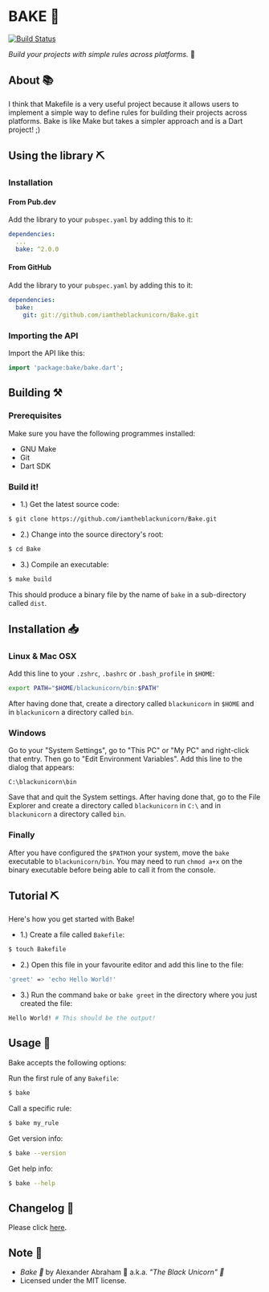 # BAKE :baguette_bread:

[![Build Status](https://travis-ci.com/iamtheblackunicorn/Bake.svg?branch=main)](https://travis-ci.com/iamtheblackunicorn/Bake)

*Build your projects with simple rules across platforms.* :baguette_bread:

## About :books:

I think that Makefile is a very useful project because it allows users to implement a simple way to define rules for building their projects across platforms. Bake is like Make but takes a simpler approach and is a Dart project! ;)

## Using the library :pick:

### Installation

#### From Pub.dev

Add the library to your `pubspec.yaml` by adding this to it:

```YAML
dependencies:
  ...
  bake: ^2.0.0
```

#### From GitHub

Add the library to your `pubspec.yaml` by adding this to it:

```YAML
dependencies:
  bake:
    git: git://github.com/iamtheblackunicorn/Bake.git
```

### Importing the API

Import the API like this:

```dart
import 'package:bake/bake.dart';
```

## Building :hammer_and_pick:

### Prerequisites
Make sure you have the following programmes installed:

- GNU Make
- Git
- Dart SDK

### Build it!

- 1.) Get the latest source code:

```bash
$ git clone https://github.com/iamtheblackunicorn/Bake.git
```

- 2.) Change into the source directory's root:

```bash
$ cd Bake
```

- 3.) Compile an executable:

```bash
$ make build
```

This should produce a binary file by the name of `bake` in a sub-directory called `dist`.

## Installation :inbox_tray:

### Linux & Mac OSX

Add this line to your `.zshrc`, `.bashrc` or `.bash_profile` in `$HOME`:

```bash
export PATH="$HOME/blackunicorn/bin:$PATH"
```
After having done that, create a directory called `blackunicorn` in `$HOME` and in `blackunicorn` a directory called `bin`.

### Windows

Go to your "System Settings", go to "This PC" or "My PC" and right-click that entry. Then go to "Edit Environment Variables".
Add this line to the dialog that appears:

```
C:\blackunicorn\bin
```

Save that and quit the System settings. After having done that, go to the File Explorer and create a directory called `blackunicorn` in `C:\` and in `blackunicorn` a directory called `bin`.

### Finally

After you have configured the `$PATH`on your system, move the `bake` executable to `blackunicorn/bin`. You may need to run `chmod a+x` on the binary executable before being able to call it from the console.


## Tutorial :pick:

Here's how you get started with Bake!

- 1.) Create a file called `Bakefile`:

```bash
$ touch Bakefile
```

- 2.) Open this file in your favourite editor and add this line to the file:

```bash
'greet' => 'echo Hello World!'
```

- 3.) Run the command `bake` or `bake greet` in the directory where you just created the file:

```bash
Hello World! # This should be the output!
```

## Usage :hammer:

Bake accepts the following options:

Run the first rule of any `Bakefile`:

```bash
$ bake
```

Call a specific rule:

```bash
$ bake my_rule
```

Get version info:

```bash
$ bake --version
```

Get help info:

```bash
$ bake --help
```
## Changelog :scroll:

Please click [here](CHANGELOG.md).

## Note :scroll:

- *Bake :baguette_bread:* by Alexander Abraham :black_heart: a.k.a. *"The Black Unicorn" :unicorn:*
- Licensed under the MIT license.
